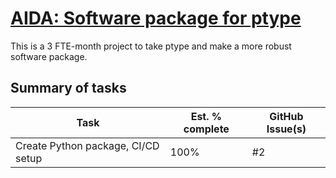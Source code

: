 # [AIDA: Software package for ptype](https://github.com/alan-turing-institute/Hut23/issues/438)

This is a 3 FTE-month project to take ptype and make a more robust software package.

## Summary of tasks

| Task | Est. % complete | GitHub Issue(s) |
| --- | --- | --- |
| Create Python package, CI/CD setup | 100% | #2 |
